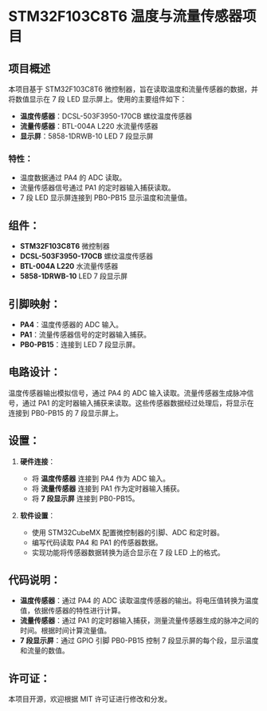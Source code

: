 # STM32F103C8T6 温度与流量传感器项目

## 项目概述
本项目基于 STM32F103C8T6 微控制器，旨在读取温度和流量传感器的数据，并将数值显示在 7 段 LED 显示屏上。使用的主要组件如下：
- **温度传感器**：DCSL-503F3950-170CB 螺纹温度传感器
- **流量传感器**：BTL-004A L220 水流量传感器
- **显示屏**：5858-1DRWB-10 LED 7 段显示屏

### 特性：
- 温度数据通过 PA4 的 ADC 读取。
- 流量传感器信号通过 PA1 的定时器输入捕获读取。
- 7 段 LED 显示屏连接到 PB0-PB15 显示温度和流量值。

## 组件：
- **STM32F103C8T6** 微控制器
- **DCSL-503F3950-170CB** 螺纹温度传感器
- **BTL-004A L220** 水流量传感器
- **5858-1DRWB-10** LED 7 段显示屏

## 引脚映射：
- **PA4**：温度传感器的 ADC 输入。
- **PA1**：流量传感器信号的定时器输入捕获。
- **PB0-PB15**：连接到 LED 7 段显示屏。

## 电路设计：
温度传感器输出模拟信号，通过 PA4 的 ADC 输入读取。流量传感器生成脉冲信号，通过 PA1 的定时器输入捕获来读取。这些传感器数据经过处理后，将显示在连接到 PB0-PB15 的 7 段显示屏上。

## 设置：
1. **硬件连接**：
   - 将 **温度传感器** 连接到 PA4 作为 ADC 输入。
   - 将 **流量传感器** 连接到 PA1 作为定时器输入捕获。
   - 将 **7 段显示屏** 连接到 PB0-PB15。

2. **软件设置**：
   - 使用 STM32CubeMX 配置微控制器的引脚、ADC 和定时器。
   - 编写代码读取 PA4 和 PA1 的传感器数据。
   - 实现功能将传感器数据转换为适合显示在 7 段 LED 上的格式。

## 代码说明：
- **温度传感器**：通过 PA4 的 ADC 读取温度传感器的输出。将电压值转换为温度值，依据传感器的特性进行计算。
- **流量传感器**：通过 PA1 的定时器输入捕获，测量流量传感器生成的脉冲之间的时间。根据时间计算流量值。
- **7 段显示屏**：通过 GPIO 引脚 PB0-PB15 控制 7 段显示屏的每个段，显示温度和流量的数值。

## 许可证：
本项目开源，欢迎根据 MIT 许可证进行修改和分发。
